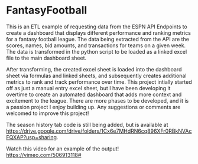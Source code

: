 # FantasyFootball

This is an ETL example of requesting data from the ESPN API Endpoints to create a dashboard that displays different performance and ranking metrics for a fantasy football league. The data being extracted from the API are the scores, names, bid amounts, and transactions for teams on a given week. The data is transformed in the python script to be loaded as a linked excel file to the main dashboard sheet. 


After transforming, the created excel sheet is loaded into the dashboard sheet via formulas and linked sheets, and subsequently creates additional metrics to rank and track performance over time. This project intially started off as just a manual entry excel sheet, but I have been developing it overtime to create an automated dashboard that adds more context and excitement to the league.  There are more phases to be developed, and it is a passion project I enjoy building up. Any suggestions or comments are welcomed to improve this project! 


The season history tab code is still being added, but is available at https://drive.google.com/drive/folders/1Cx6e7MHdRN6cq896XFr0RBkNVAcFQXAP?usp=sharing.


Watch this video for an example of the output! https://vimeo.com/506913118#

